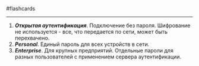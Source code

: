 #flashcards 
***
1. ***Открытая аутентификация***.
	Подключение без пароля. Шифрование не используется - все, что передается по сети, может быть перехвачено.
2. ***Personal***.
	Единый пароль для всех устройств в сети.
3. ***Enterprise***.
	Для крупных предприятий. Отдельные пароли для разных пользователей с применением сервера аутентификации.